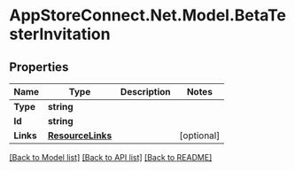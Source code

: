 # AppStoreConnect.Net.Model.BetaTesterInvitation

## Properties

Name | Type | Description | Notes
------------ | ------------- | ------------- | -------------
**Type** | **string** |  | 
**Id** | **string** |  | 
**Links** | [**ResourceLinks**](ResourceLinks.md) |  | [optional] 

[[Back to Model list]](../README.md#documentation-for-models) [[Back to API list]](../README.md#documentation-for-api-endpoints) [[Back to README]](../README.md)

